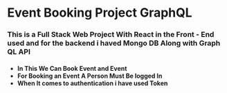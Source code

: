 <h1> Event Booking Project GraphQL </h1>
<h3>
This is a Full Stack Web Project With React in the Front - End used and for the backend i haved Mongo DB Along with Graph QL API </h3>
<h4>
<ul>
  <li> In This We Can Book Event and Event
   <li> For Booking an Event A Person Must Be logged In 
     <li> When It comes to authentication i have used Token 
</ul>
</h4>
